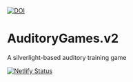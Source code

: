 [![DOI](https://zenodo.org/badge/DOI/10.5281/zenodo.1133292.svg)](https://doi.org/10.5281/zenodo.1133292)

# AuditoryGames.v2

A silverlight-based auditory training game

[![Netlify Status](https://api.netlify.com/api/v1/badges/8f2f6f79-64af-4858-a424-4e18f797388b/deploy-status)](https://app.netlify.com/sites/musing-mayer-d98d12/deploys)
